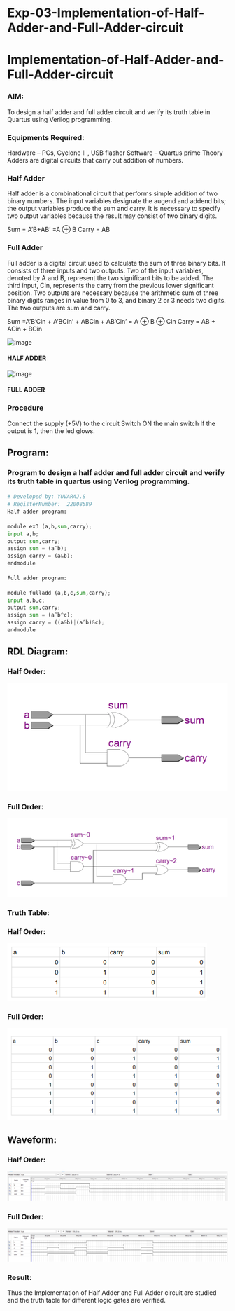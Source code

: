 # Exp-03-Implementation-of-Half-Adder-and-Full-Adder-circuit

# Implementation-of-Half-Adder-and-Full-Adder-circuit
### AIM:
To design a half adder and full adder circuit and verify its truth table in Quartus using Verilog programming.

### Equipments Required:
Hardware – PCs, Cyclone II , USB flasher
Software – Quartus prime
Theory
Adders are digital circuits that carry out addition of numbers.

### Half Adder
Half adder is a combinational circuit that performs simple addition of two binary numbers. The input variables designate the augend and addend bits; the output variables produce the sum and carry. It is necessary to specify two output variables because the result may consist of two binary digits.

Sum = A’B+AB’ =A ⊕ B Carry = AB

### Full Adder
Full adder is a digital circuit used to calculate the sum of three binary bits. It consists of three inputs and two outputs. Two of the input variables, denoted by A and B, represent the two significant bits to be added. The third input, Cin, represents the carry from the previous lower significant position. Two outputs are necessary because the arithmetic sum of three binary digits ranges in value from 0 to 3, and binary 2 or 3 needs two digits. The two outputs are sum and carry.

Sum =A’B’Cin + A’BCin’ + ABCin + AB’Cin’ = A ⊕ B ⊕ Cin Carry = AB + ACin + BCin

 ![image](https://user-images.githubusercontent.com/36288975/163552156-a13e5a56-c638-4110-97d9-8896907c8d25.png)

#### HALF ADDER 


![image](https://user-images.githubusercontent.com/36288975/163552057-b3547877-6d07-45b4-b7e0-bcfebfad9e1d.png)

#### FULL ADDER 

### Procedure

Connect the supply (+5V) to the circuit
Switch ON the main switch
If the output is 1, then the led glows.
## Program:
### Program to design a half adder and full adder circuit and verify its truth table in quartus using Verilog programming.
```py
# Developed by: YUVARAJ.S
# RegisterNumber:  22008589
Half adder program:

module ex3 (a,b,sum,carry);
input a,b;
output sum,carry;
assign sum = (a^b);
assign carry = (a&b);
endmodule

Full adder program:

module fulladd (a,b,c,sum,carry);
input a,b,c;
output sum,carry;
assign sum = (a^b^c);
assign carry = ((a&b)|(a^b)&c);
endmodule

```
## RDL Diagram:
### Half Order:
![](./digi%2012.png)
### Full Order:
![](./digi%2022.png)
### Truth Table:
### Half Order:
![](./13.png)
### Full Order:
![](./digi%2023.png)
## Waveform:
### Half Order:
![](./digi1.png)
### Full Order:
![](./digi%2021.png)
### Result:
Thus the Implementation of Half Adder and Full Adder circuit are studied and the truth table for different logic gates are verified.
